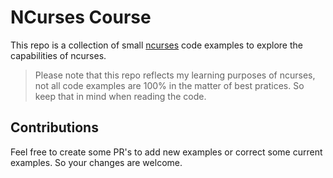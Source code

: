 # NCurses Course

This repo is a collection of small [ncurses](https://invisible-island.net/ncurses/) code examples to explore the capabilities of ncurses.

> Please note that this repo reflects my learning purposes of ncurses, 
> not all code examples are 100% in the matter of best pratices. 
> So keep that in mind when reading the code.

## Contributions

Feel free to create some PR's to add new examples or correct some current examples. 
So your changes are welcome.
